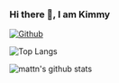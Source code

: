 ### Hi there 👋, I am Kimmy

[![Github](https://img.shields.io/github/followers/kenpusney?label=Follow&style=social)](https://github.com/kenpusney)



![Top Langs](https://github-readme-stats.vercel.app/api/top-langs/?username=kenpusney&hide=html)

![mattn's github stats](https://github-readme-stats.vercel.app/api?username=kenpusney&show_icons=true&count_private=true&line_height=40)
